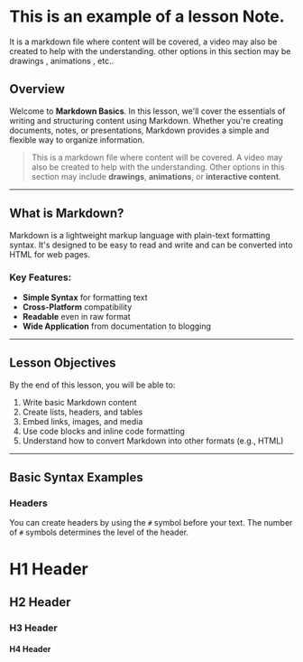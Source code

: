 # This is an example of a lesson Note.

It is a markdown file where content will be covered, a video may also be created to help with the understanding. other options in this section may be drawings , animations , etc..

## Overview

Welcome to **Markdown Basics**. In this lesson, we'll cover the essentials of writing and structuring content using Markdown. Whether you're creating documents, notes, or presentations, Markdown provides a simple and flexible way to organize information.

> This is a markdown file where content will be covered. A video may also be created to help with the understanding. Other options in this section may include **drawings**, **animations**, or **interactive content**.

---

## What is Markdown?

Markdown is a lightweight markup language with plain-text formatting syntax. It's designed to be easy to read and write and can be converted into HTML for web pages.

### Key Features:

- **Simple Syntax** for formatting text
- **Cross-Platform** compatibility
- **Readable** even in raw format
- **Wide Application** from documentation to blogging

---

## Lesson Objectives

By the end of this lesson, you will be able to:

1. Write basic Markdown content
2. Create lists, headers, and tables
3. Embed links, images, and media
4. Use code blocks and inline code formatting
5. Understand how to convert Markdown into other formats (e.g., HTML)

---

## Basic Syntax Examples

### Headers

You can create headers by using the `#` symbol before your text. The number of `#` symbols determines the level of the header.

# H1 Header

## H2 Header

### H3 Header

#### H4 Header
